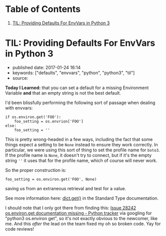 
# Table of Contents

1.  [TIL: Providing Defaults For EnvVars in Python 3](#til-providing-defaults-for-envvars-in-python-3)


<a id="til-providing-defaults-for-envvars-in-python-3"></a>

# TIL: Providing Defaults For EnvVars in Python 3

-   published date: 2017-01-24 16:14
-   keywords: ["defaults", "envvars", "python", "python3", "til"]
-   source:

**Today I Learned:** that you can set a default for a missing Environment Variable **and** that an empty string is not the best default.

I'd been blissfully performing the following sort of passage when dealing with envvars:

    if os.environ.get('FOO'):
        foo_setting = os.envrion['FOO']
    else:
        foo_setting = ''

This is pretty wrong-headed in a few ways, including the fact that some things expect a setting to be `None` instead to ensure they work correctly. In particular, we were using this sort of thing to set the profile name for `boto3`. If the profile name is `None`, it doesn't try to connect, but if it's the empty string `''` it uses that for the profile name, which of course will never work.

So the proper construction is:

    foo_setting = os.environ.get('FOO', None)

saving us from an extraneous retrieval and test for a value.

See more information here: [dict.get()](https://docs.python.org/3/library/stdtypes.html#dict.get) in the Standard Type documentation.

I should note that I only got there from finding this: [Issue 28242 os.environ.get documentation missing - Python tracker](https://bugs.python.org/issue28242) via googling for "python3 os.environ get", so it's not exactly obvious to the newcomer, like me. And this *after* the lead on the team fixed my oh so broken code. Yay for code reviews!

